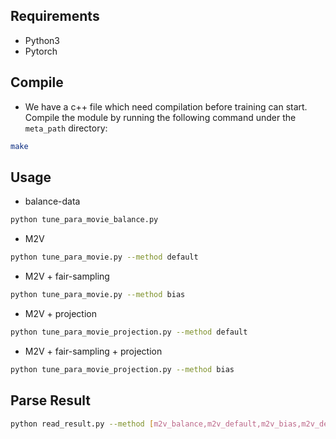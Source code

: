 ## Requirements
  * Python3
  * Pytorch 


## Compile
  * We have a c++ file which need compilation before training can start. Compile the module by running the following command under the ```meta_path``` directory:
  ```bash
  make
  ```


## Usage
  * balance-data
  ```bash
  python tune_para_movie_balance.py
  ```

  * M2V
  ```bash
  python tune_para_movie.py --method default
  ```

  * M2V + fair-sampling
  ```bash
  python tune_para_movie.py --method bias
  ```

  * M2V + projection
  ```bash
  python tune_para_movie_projection.py --method default
  ```

  * M2V + fair-sampling + projection
  ```bash
  python tune_para_movie_projection.py --method bias
  ```

  ## Parse Result
  ```bash
  python read_result.py --method [m2v_balance,m2v_default,m2v_bias,m2v_default_projection,m2v_bias_projection] --criterion [eo,dp] --fair_level [low,med,high] --dataset ml
  ```

